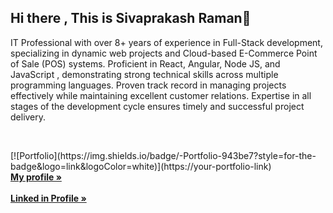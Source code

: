 ## Hi there , This is Sivaprakash Raman👋

<div>
  <p>
    IT Professional with over 8+ years of experience in Full-Stack development,
    specializing in dynamic web projects and Cloud-based E-Commerce Point of Sale
    (POS) systems. Proficient in React, Angular, Node JS, and JavaScript ,
    demonstrating strong technical skills across multiple programming languages.
    Proven track record in managing projects effectively while maintaining excellent
    customer relations. Expertise in all stages of the development cycle ensures timely
    and successful project delivery.
  </p>
  <br />
  <p>
    [![Portfolio](https://img.shields.io/badge/-Portfolio-943be7?style=for-the-badge&logo=link&logoColor=white)](https://your-portfolio-link)
    <br />
    <a href="[sherksiva.github.io/](https://sherksiva.github.io/)"><strong>My profile »</strong></a>
    <br />
    <br />
    <a href="[https://www.linkedin.com/in/sivaprakash-raman-71ba4911a/](https://www.linkedin.com/in/sivaprakash-raman-71ba4911a/)"><strong>Linked in Profile » </strong></a>
  </p>
</div>
<!--
**sherksiva/sherksiva** is a ✨ _special_ ✨ repository because its `README.md` (this file) appears on your GitHub profile.

Here are some ideas to get you started:

- 🔭 I’m currently working on ...
- 🌱 I’m currently learning ...
- 👯 I’m looking to collaborate on ...
- 🤔 I’m looking for help with ...
- 💬 Ask me about ...
- 📫 How to reach me: ...
- 😄 Pronouns: ...
- ⚡ Fun fact: ...
-->
